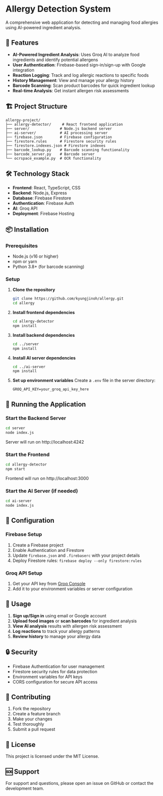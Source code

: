 # Allergy Detection System

A comprehensive web application for detecting and managing food allergies using AI-powered ingredient analysis.

## 🚀 Features

- **AI-Powered Ingredient Analysis**: Uses Groq AI to analyze food ingredients and identify potential allergens
- **User Authentication**: Firebase-based sign-in/sign-up with Google integration
- **Reaction Logging**: Track and log allergic reactions to specific foods
- **History Management**: View and manage your allergy history
- **Barcode Scanning**: Scan product barcodes for quick ingredient lookup
- **Real-time Analysis**: Get instant allergen risk assessments

## 🏗️ Project Structure

```
allergy-project/
├── allergy-detector/     # React frontend application
├── server/              # Node.js backend server
├── ai-server/           # AI processing server
├── firebase.json        # Firebase configuration
├── firestore.rules      # Firestore security rules
├── firestore.indexes.json # Firestore indexes
├── barcode_lookup.py    # Barcode scanning functionality
├── barcode_server.py    # Barcode server
└── ocrspace_example.py  # OCR functionality
```

## 🛠️ Technology Stack

- **Frontend**: React, TypeScript, CSS
- **Backend**: Node.js, Express
- **Database**: Firebase Firestore
- **Authentication**: Firebase Auth
- **AI**: Groq API
- **Deployment**: Firebase Hosting

## 📦 Installation

### Prerequisites
- Node.js (v16 or higher)
- npm or yarn
- Python 3.8+ (for barcode scanning)

### Setup

1. **Clone the repository**
   ```bash
   git clone https://github.com/kyungjinoh/allergy.git
   cd allergy
   ```

2. **Install frontend dependencies**
   ```bash
   cd allergy-detector
   npm install
   ```

3. **Install backend dependencies**
   ```bash
   cd ../server
   npm install
   ```

4. **Install AI server dependencies**
   ```bash
   cd ../ai-server
   npm install
   ```

5. **Set up environment variables**
   Create a `.env` file in the server directory:
   ```
   GROQ_API_KEY=your_groq_api_key_here
   ```

## 🚀 Running the Application

### Start the Backend Server
```bash
cd server
node index.js
```
Server will run on http://localhost:4242

### Start the Frontend
```bash
cd allergy-detector
npm start
```
Frontend will run on http://localhost:3000

### Start the AI Server (if needed)
```bash
cd ai-server
node index.js
```

## 🔧 Configuration

### Firebase Setup
1. Create a Firebase project
2. Enable Authentication and Firestore
3. Update `firebase.json` and `.firebaserc` with your project details
4. Deploy Firestore rules: `firebase deploy --only firestore:rules`

### Groq API Setup
1. Get your API key from [Groq Console](https://console.groq.com/)
2. Add it to your environment variables or server configuration

## 📱 Usage

1. **Sign up/Sign in** using email or Google account
2. **Upload food images** or **scan barcodes** for ingredient analysis
3. **View AI analysis** results with allergen risk assessment
4. **Log reactions** to track your allergy patterns
5. **Review history** to manage your allergy data

## 🔒 Security

- Firebase Authentication for user management
- Firestore security rules for data protection
- Environment variables for API keys
- CORS configuration for secure API access

## 🤝 Contributing

1. Fork the repository
2. Create a feature branch
3. Make your changes
4. Test thoroughly
5. Submit a pull request

## 📄 License

This project is licensed under the MIT License.

## 🆘 Support

For support and questions, please open an issue on GitHub or contact the development team. 